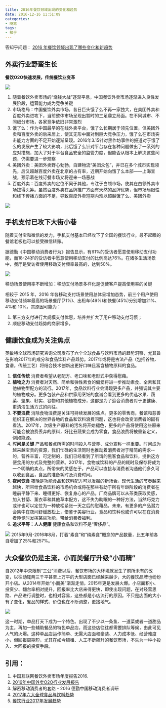 ```yaml
---
title: 2016年餐饮领域出现的变化和趋势
date: 2016-12-16 11:51:09
categories: 
- 随笔
tags: 
- 知乎
---
```


答知乎问题： [2016 年餐饮领域出现了哪些变化和新趋势](https://www.zhihu.com/question/53176085#)

## 外卖行业野蛮生长

**餐饮O2O快速发展，传统餐饮业变革**

![](http://ww3.sinaimg.cn/large/006tNc79gw1fat4c6ovenj30go06i3zs.jpg)

1. 随着餐饮外卖市场的“烧钱大战”逐渐平息，中国餐饮外卖市场逐渐进入良性发展阶段，运营能力成为竞争关键
2. 市场格局：中国餐饮外卖市场，昔日巨头饿了么不再一家独大，在美团外卖和百度外卖进攻下，当前整体市场呈现出暂时的三足鼎立局面。在不同城市、不同细分市场，各家竞争依旧非常激烈
3. 饿了么：作为中国最早的在线外卖平台，饿了么长期居于领先位置，但美团外卖和百度外卖的后来居上，使其无形中面对到巨大竞争压力，饿了么在市场突击能力方面的不足开始逐渐呈现。2016年3.15针对黑作坊事件的报道对于饿了么的发展产生了较大影响，此后饿了么针对平台存在各种问题做出了一系列的应对措施，加大了对于平台食品安全的监管力度，但能否从根本上解决这些问题，仍需要进一步观察
4. 美团外卖：美团外卖野心勃勃，自建物流“美团众包”，并已在多个城市实现领先，后又超越百度外卖在北京的占有率，近期开始向饿了么本部——上海宣战，预示着在线订餐市场又将迎来一场恶战
5. 百度外卖：百度外卖的定位不同于其他，专注于白领市场，使其在白领外卖市场拔得头筹。虽然百度外卖在品牌推广方面有天然的品牌优势，但市场局限性和线下传播方面的不足，导致百度外卖短期内难以超越饿了么、美团外卖

![](http://ww4.sinaimg.cn/large/006tNc79gw1fat4c8e4wpj30go0bjjsf.jpg)

## 手机支付已攻下大街小巷

随着支付宝和微信的发力，手机支付基本已经攻下了全国的餐饮行业。最不起眼的餐馆老板也可以接受微信转账。

据德勤《中国移动消费者行为》报告显示，有61%的受访者愿意使用移动支付功能，而18-24岁的受访者中愿意使用移动支付的比例高达76%。在诸多生活场景中，餐厅是受访者使用移动支付频率最高的，达到50%。

![](http://ww1.sinaimg.cn/large/006tNc79gw1fat4cardxcj312k0y2wn9.jpg)

移动场景使用率不断增加：移动支付场景多样化是促使客户提高使用率的关键

相较于 2015 年，2016 年各移动支付场景使用总体呈增加态势，前三个用户使用移动支付频率最高的场景餐厅(71%)、出租车(49%)和快餐(45%)分别增加21%、4%和 10%。其原因可能为：

1.  第三方支付进行大规模支付优惠，培养并扩大了用户移动支付习惯；
2.  顺应移动支付趋势的商家增多。

## 健康饮食成为关注焦点

英敏特全球市场研究咨询公司发布了六个全球食品与饮料市场的趋势洞察，尤其旨在影响2017年的成分和食品饮料产品趋势。2017年或将是古法产品（包括谷物，食谱，传统工艺）将结合技术创新出更好口味且富含植物原料的食品。

1.  **信任传统** 消费者希望从老配方、老口味和老形式中获得慰藉。
2.  **植物之力** 消费者对天然、简单和弹性素食的偏爱将进一步推动素食、全素和其他植物型配方的流行。2017年，食品饮料行业会涌现更多产品，并强调其主要的植物成分。更多包装产品和供家用烹饪的食谱会看到更多的优选水果、蔬菜、坚果、籽实、谷物和其他植物成分，这都是为了迎合消费者对于更健康、更清洁生活方式的向往。
3.  **不要浪费** 消除食物浪费是关注可持续发展的焦点。更多的零售商，餐馆和慈善组织正在解决的世界各地的食品和饮料浪费问题，这也将会改变消费者的固有看法。2017年，次级生产原料的污名将开始褪色，更多的产品将使用这些原来可能会被浪费丢弃的原料，好比丑蔬果会成为零食，食品浪费将被重新定义，例如能源。
4.  **时间是关键** 产品和餐点所需的时间投入与营养、成分宣称一样重要。时间成为越来越宝贵的资源，我们忙碌的生活同时也推动着消费者对于精简的需求--的，营养丰富，可定制的，我们已经看到了所谓的黑客食品和饮料，提供这方便食用的方式及完整的营养。2017年，食物或饮料的产品的耗时及保存将成为一个明确的卖点，所带来的灵感在于，产品可以直接与消费者沟通他们多久可以收到食品，食品的准备耗时及消费时间。
5.  **夜间饮食** 夜晚是功能食品和饮料配方可以发掘的新场合。现代生活的节奏越来越快，所带给食品饮料的市场机会或将在那些有助于所有年龄阶段的消费者在睡前平静下来、睡得更好、恢复身心的产品。厂商品牌可以从茶类获取灵感，加入甘菊、薰衣草和其他草本配方，这不失为助眠的一种好方法，当然巧克力或许也可以定位为一种放松紧张一天之后的慰藉品。未来，有更多的产品潜力会集中在夜间舒缓放松上，借鉴于美容行业，食品和饮料也或许可以在在消费者睡觉时发挥某些功能，带给消费者福利。
6.  **追求平等：人人健康** 健康食品和饮料不是“奢侈品”。

![](http://ww1.sinaimg.cn/large/006tNc79gw1fat4cczp3wj30hs099t95.jpg) 2015年9月-2016年8月，打着“素食”和“纯素食”概念的产品数量，比五年前各自增加了25%和257%。

## 大众餐饮仍是主流，小而美餐厅升级“小而精”

自2012年中央限制“三公”消费以后，餐饮市场的大环境就发生了前所未有的改变，以往动辄两三千平甚至上万平的大型店面已经越来越少，大的餐饮品牌也纷纷开小店。从2014年开始“小而美”渐渐走俏，2015年更是发展火爆。小店面积小、投资少、翻台率相对提升，回报率比大店来得更快，即使出现问题，在对经营思路、产品进行调整时，也相对容易，这些都是小店流行的原因。不只是店面的大小有了变化，餐品的样式、价位也在不断调整，更接地气。

![](http://ww1.sinaimg.cn/large/006tNc79gw1fat4cft7r8j30fa0a1dgv.jpg)

这一时期，单品打天下成为一个特色。出现了不少以一条鱼、一道菜或者一道甜品为主，再加一些辅助餐品的特色单品店，而这些店往往都需要排队等候，由此可见人气的火爆。这种单品店运作简单、无需大店面和豪装、人力成本低、经营难度小，但回报周期短，尤其在如今铺租、人工不断飙升的餐饮市场，不失为一种小投入、大回报的投资手段。

## 引用：

1.  中国互联网餐饮外卖市场年度报告2016.
2.  [2016年中国外卖O2O行业发展报告](http://www.guuzhang.com/p/75457.html)
3.  解密移动消费者的套路 - 2016 德勤中国移动消费者调研
4.  [2017年六大全球食品与饮料趋势](http://china.mintel.com/xinwengao/xinwengao-shipin/%E8%8B%B1%E6%95%8F%E7%89%B9%E5%8F%91%E5%B8%832017%E5%B9%B4%E5%85%AD%E5%A4%A7%E5%85%A8%E7%90%83%E9%A3%9F%E5%93%81%E4%B8%8E%E9%A5%AE%E6%96%99%E8%B6%8B%E5%8A%BF)
5.  [餐饮行业2017年发展趋势](http://wtoutiao.com/p/604eprl.html)
